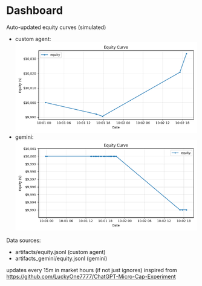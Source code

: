 # Dashboard

Auto-updated equity curves (simulated)

- custom agent: ![Equity Curve](artifacts/equity.png?v=5d3b6cd)
- gemini: ![Equity Curve (Gemini)](artifacts_gemini/equity.png?v=5d3b6cd)

Data sources:
- artifacts/equity.jsonl (custom agent)
- artifacts_gemini/equity.jsonl (gemini)

updates every 15m in market hours (if not just ignores)
inspired from https://github.com/LuckyOne7777/ChatGPT-Micro-Cap-Experiment